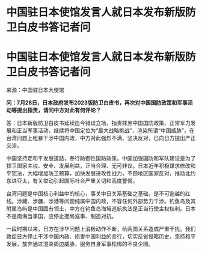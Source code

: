 # 中国驻日本使馆发言人就日本发布新版防卫白皮书答记者问

# 中国驻日本使馆发言人就日本发布新版防卫白皮书答记者问

来源：中国驻日本大使馆

**问：7月28日，日本政府发布2023版防卫白皮书，再次对中国国防政策和军事活动等提出指责，请问中方对此有何评论？**

答：日本新版防卫白皮书延续迄今错误立场，指责抹黑中国国防政策、正常军力发展和正当军事活动，继续将中国定位为“最大战略挑战”，渲染所谓“中国威胁”，在台湾问题上粗暴干涉中国内政，中方对此强烈不满、坚决反对，已向日方提出严正交涉。

中国坚持走和平发展道路，奉行防御性国防政策。中国加强国防和军队建设是为了捍卫国家主权、安全、发展利益，正当合理、无可非议。日本近年积极谋求修改和平宪法，大幅增加防卫预算，加快发展进攻性战力，不顾地区国家反对，推动北约东进亚太，有关举动引起国际社会严重关切和高度警惕。

台湾问题是中国核心利益中的核心，事关中日关系基础之基础，是不可逾越的红线。涉藏、涉疆、涉港等问题纯属中国内政，不容任何外部势力干涉。钓鱼岛及其附属岛屿是中国固有领土，中方在钓鱼岛海域巡航执法是正当行使主权权利。日本不是南海当事国，应停止搅局滋事、制造对抗。

一段时期以来，日方在涉华问题上消极动作不断，给两国关系造成严重干扰。我们敦促日方停止干涉中国内政、损害中国利益的言行，切实反省侵略历史，坚持和平发展，放弃通过渲染周边威胁，服务自身军事松绑的不良企图。

